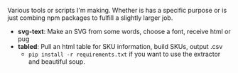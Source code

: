 Various tools or scripts I'm making. Whether is has a specific purpose or is just combing npm packages to fulfill a slightly larger job.

* **svg-text**: Make an SVG from some words, choose a font, receive html or pug
* **tabled**:   Pull an html table for SKU information, build SKUs, output .csv
    * `pip install -r requirements.txt` if you want to use the extractor and beautiful soup.